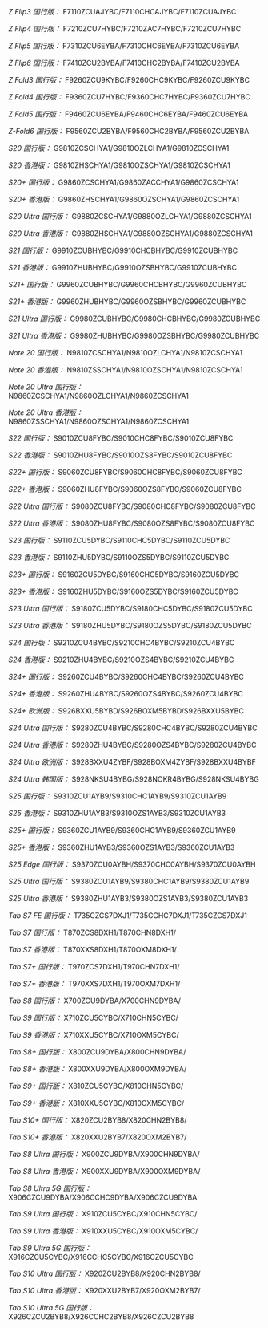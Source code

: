 *Z Flip3 国行版：*
F7110ZCUAJYBC/F7110CHCAJYBC/F7110ZCUAJYBC

*Z Flip4 国行版：*
F7210ZCU7HYBC/F7210ZAC7HYBC/F7210ZCU7HYBC

*Z Flip5 国行版：*
F7310ZCU6EYBA/F7310CHC6EYBA/F7310ZCU6EYBA

*Z Flip6 国行版：*
F7410ZCU2BYBA/F7410CHC2BYBA/F7410ZCU2BYBA

*Z Fold3 国行版：*
F9260ZCU9KYBC/F9260CHC9KYBC/F9260ZCU9KYBC

*Z Fold4 国行版：*
F9360ZCU7HYBC/F9360CHC7HYBC/F9360ZCU7HYBC

*Z Fold5 国行版：*
F9460ZCU6EYBA/F9460CHC6EYBA/F9460ZCU6EYBA

*Z-Fold6 国行版：*
F9560ZCU2BYBA/F9560CHC2BYBA/F9560ZCU2BYBA

*S20 国行版：*
G9810ZCSCHYA1/G9810OZLCHYA1/G9810ZCSCHYA1

*S20 香港版：*
G9810ZHSCHYA1/G9810OZSCHYA1/G9810ZCSCHYA1

*S20+ 国行版：*
G9860ZCSCHYA1/G9860ZACCHYA1/G9860ZCSCHYA1

*S20+ 香港版：*
G9860ZHSCHYA1/G9860OZSCHYA1/G9860ZCSCHYA1

*S20 Ultra 国行版：*
G9880ZCSCHYA1/G9880OZLCHYA1/G9880ZCSCHYA1

*S20 Ultra 香港版：*
G9880ZHSCHYA1/G9880OZSCHYA1/G9880ZCSCHYA1

*S21 国行版：*
G9910ZCUBHYBC/G9910CHCBHYBC/G9910ZCUBHYBC

*S21 香港版：*
G9910ZHUBHYBC/G9910OZSBHYBC/G9910ZCUBHYBC

*S21+ 国行版：*
G9960ZCUBHYBC/G9960CHCBHYBC/G9960ZCUBHYBC

*S21+ 香港版：*
G9960ZHUBHYBC/G9960OZSBHYBC/G9960ZCUBHYBC

*S21 Ultra 国行版：*
G9980ZCUBHYBC/G9980CHCBHYBC/G9980ZCUBHYBC

*S21 Ultra 香港版：*
G9980ZHUBHYBC/G9980OZSBHYBC/G9980ZCUBHYBC

*Note 20 国行版：*
N9810ZCSCHYA1/N9810OZLCHYA1/N9810ZCSCHYA1

*Note 20 香港版：*
N9810ZSSCHYA1/N9810OZSCHYA1/N9810ZCSCHYA1

*Note 20 Ultra 国行版：*
N9860ZCSCHYA1/N9860OZLCHYA1/N9860ZCSCHYA1

*Note 20 Ultra 香港版：*
N9860ZSSCHYA1/N9860OZSCHYA1/N9860ZCSCHYA1

*S22 国行版：*
S9010ZCU8FYBC/S9010CHC8FYBC/S9010ZCU8FYBC

*S22 香港版：*
S9010ZHU8FYBC/S9010OZS8FYBC/S9010ZCU8FYBC

*S22+ 国行版：*
S9060ZCU8FYBC/S9060CHC8FYBC/S9060ZCU8FYBC

*S22+ 香港版：*
S9060ZHU8FYBC/S9060OZS8FYBC/S9060ZCU8FYBC

*S22 Ultra 国行版：*
S9080ZCU8FYBC/S9080CHC8FYBC/S9080ZCU8FYBC

*S22 Ultra 香港版：*
S9080ZHU8FYBC/S9080OZS8FYBC/S9080ZCU8FYBC

*S23 国行版：*
S9110ZCU5DYBC/S9110CHC5DYBC/S9110ZCU5DYBC

*S23 香港版：*
S9110ZHU5DYBC/S9110OZS5DYBC/S9110ZCU5DYBC

*S23+ 国行版：*
S9160ZCU5DYBC/S9160CHC5DYBC/S9160ZCU5DYBC

*S23+ 香港版：*
S9160ZHU5DYBC/S9160OZS5DYBC/S9160ZCU5DYBC

*S23 Ultra 国行版：*
S9180ZCU5DYBC/S9180CHC5DYBC/S9180ZCU5DYBC

*S23 Ultra 香港版：*
S9180ZHU5DYBC/S9180OZS5DYBC/S9180ZCU5DYBC

*S24 国行版：*
S9210ZCU4BYBC/S9210CHC4BYBC/S9210ZCU4BYBC

*S24 香港版：*
S9210ZHU4BYBC/S9210OZS4BYBC/S9210ZCU4BYBC

*S24+ 国行版：*
S9260ZCU4BYBC/S9260CHC4BYBC/S9260ZCU4BYBC

*S24+ 香港版：*
S9260ZHU4BYBC/S9260OZS4BYBC/S9260ZCU4BYBC

*S24+ 欧洲版：*
S926BXXU5BYBD/S926BOXM5BYBD/S926BXXU5BYBC

*S24 Ultra 国行版：*
S9280ZCU4BYBC/S9280CHC4BYBC/S9280ZCU4BYBC

*S24 Ultra 香港版：*
S9280ZHU4BYBC/S9280OZS4BYBC/S9280ZCU4BYBC

*S24 Ultra 欧洲版：*
S928BXXU4ZYBF/S928BOXM4ZYBF/S928BXXU4BYBF

*S24 Ultra 韩国版：*
S928NKSU4BYBG/S928NOKR4BYBG/S928NKSU4BYBG

*S25 国行版：*
S9310ZCU1AYB9/S9310CHC1AYB9/S9310ZCU1AYB9

*S25 香港版：*
S9310ZHU1AYB3/S9310OZS1AYB3/S9310ZCU1AYB3

*S25+ 国行版：*
S9360ZCU1AYB9/S9360CHC1AYB9/S9360ZCU1AYB9

*S25+ 香港版：*
S9360ZHU1AYB3/S9360OZS1AYB3/S9360ZCU1AYB3

*S25 Edge 国行版：*
S9370ZCU0AYBH/S9370CHC0AYBH/S9370ZCU0AYBH

*S25 Ultra 国行版：*
S9380ZCU1AYB9/S9380CHC1AYB9/S9380ZCU1AYB9

*S25 Ultra 香港版：*
S9380ZHU1AYB3/S9380OZS1AYB3/S9380ZCU1AYB3

*Tab S7 FE 国行版：*
T735CZCS7DXJ1/T735CCHC7DXJ1/T735CZCS7DXJ1

*Tab S7 国行版：*
T870ZCS8DXH1/T870CHN8DXH1/

*Tab S7 香港版：*
T870XXS8DXH1/T870OXM8DXH1/

*Tab S7+ 国行版：*
T970ZCS7DXH1/T970CHN7DXH1/

*Tab S7+ 香港版：*
T970XXS7DXH1/T970OXM7DXH1/

*Tab S8 国行版：*
X700ZCU9DYBA/X700CHN9DYBA/

*Tab S9  国行版：*
X710ZCU5CYBC/X710CHN5CYBC/

*Tab S9  香港版：*
X710XXU5CYBC/X710OXM5CYBC/

*Tab S8+ 国行版：*
X800ZCU9DYBA/X800CHN9DYBA/

*Tab S8+ 香港版：*
X800XXU9DYBA/X800OXM9DYBA/

*Tab S9+ 国行版：*
X810ZCU5CYBC/X810CHN5CYBC/

*Tab S9+ 香港版：*
X810XXU5CYBC/X810OXM5CYBC/

*Tab S10+ 国行版：*
X820ZCU2BYB8/X820CHN2BYB8/

*Tab S10+ 香港版：*
X820XXU2BYB7/X820OXM2BYB7/

*Tab S8 Ultra 国行版：*
X900ZCU9DYBA/X900CHN9DYBA/

*Tab S8 Ultra 香港版：*
X900XXU9DYBA/X900OXM9DYBA/

*Tab S8 Ultra 5G 国行版：*
X906CZCU9DYBA/X906CCHC9DYBA/X906CZCU9DYBA

*Tab S9 Ultra 国行版：*
X910ZCU5CYBC/X910CHN5CYBC/

*Tab S9 Ultra 香港版：*
X910XXU5CYBC/X910OXM5CYBC/

*Tab S9 Ultra 5G 国行版：*
X916CZCU5CYBC/X916CCHC5CYBC/X916CZCU5CYBC

*Tab S10 Ultra 国行版：*
X920ZCU2BYB8/X920CHN2BYB8/

*Tab S10 Ultra 香港版：*
X920XXU2BYB7/X920OXM2BYB7/

*Tab S10 Ultra 5G 国行版：*
X926CZCU2BYB8/X926CCHC2BYB8/X926CZCU2BYB8

